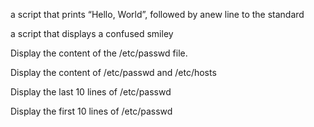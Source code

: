 a script that prints “Hello, World”, followed by anew line to the standard

a script that displays a confused smiley

Display the content of the /etc/passwd file.

Display the content of /etc/passwd and /etc/hosts

Display the last 10 lines of /etc/passwd

Display the first 10 lines of /etc/passwd

